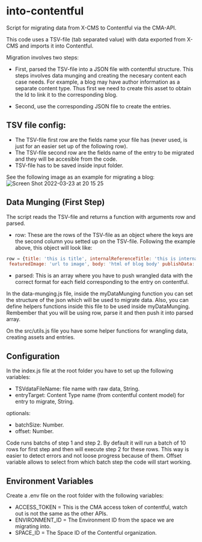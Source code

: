 # into-contentful
Script for migrating data from X-CMS to Contentful via the CMA-API.

This code uses a TSV-file (tab separated value) with data exported from X-CMS and imports it into Contentful.

Migration involves two steps:

- First, parsed the TSV-file into a JSON file with contentful structure. This steps involves data munging and creating the necesary content each 
case needs. For example, a blog may have author information as a separate content type. Thus first we need to create this asset to obtain the Id to link
it to the corresponding blog.

- Second, use the corresponding JSON file to create the entries.

## TSV file config:

- The TSV-file first row are the fields name your file has (never used, is just for an easier set up of the following row).
- The TSV-file second row are the fields name of the entry to be migrated and they will be accesible from the code.
- TSV-file has to be saved inside input folder.

See the following image as an example for migrating a blog:
![Screen Shot 2022-03-23 at 20 15 25](https://user-images.githubusercontent.com/64488427/159787794-6d72e040-6b8a-407d-a9b7-5b79d43702cb.png)

## Data Munging (First Step)

The script reads the TSV-file and returns a function with arguments row and parsed. 

- row: These are the rows of the TSV-file as an object where the keys are the second column you setted up on the TSV-file. Following the example above, 
this object will look like:

```js script
row = {title: 'this is title', internalReferenceTitle: 'this is internalReferenceTitle', urlSlug: 'slug', contentTypes: 'e-commerce',
 featuredImage: 'url to image', body: 'html of blog body' publishData: 'October 21, 2015', author: 'guido Fier'}
```

- parsed: This is an array where you have to push wrangled data with the correct format for each field corresponding to the entry on contentful.

In the data-munging.js file, inside the myDataMunging function you can set the structure of the json which will be used to migrate data. Also, you can 
define helpers functions inside this file to be used inside myDataMunging. Rembember that you will be using row, parse it and then push 
it into parsed array. 

On the src/utils.js file you have some helper functions for wrangling data, creating assets and entries.

## Configuration

In the index.js file at the root folder you have to set up the following variables:

- TSVdataFileName: file name with raw data, String.
- entryTarget: Content Type name (from contentful content model) for entry to migrate, String.

optionals:
- batchSize: Number.
- offset: Number.

Code runs batchs of step 1 and step 2. By default it will run a batch of 10 rows for first step and then will execute step 2 for these rows. This way
is easier to detect errors and not loose progress because of them. 
Offset variable allows to select from which batch step the code will start working.

## Environment Variables

Create a .env file on the root folder with the following variables:

- ACCESS_TOKEN = This is the CMA access token of contentful, watch out is not the same as the other APIs.
- ENVIRONMENT_ID = The Environment ID from the space we are migrating into.
- SPACE_ID = The Space ID of the Contentful organization.

